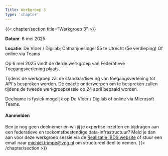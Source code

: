 ```yaml
---
Title: Werkgroep 3
type: 'chapter'
---
```

{{< chapter/section title="Werkgroep 3" >}}

**Datum**: 6 mei 2025

**Locatie**: De Vloer / Digilab; Catharijnesingel 55 te Utrecht (5e verdieping)
Of online via Teams

Op 6 mei 2025 vindt de derde werkgroep van Federatieve Toegangsverlening plaats.

Tijdens de werkgroep zal de standaardisering van toegangsverlening tot API's besproken worden. De exacte onderwerpen om te bespreken zullen tijdens de tweede werkgroepsessie op 24 april bepaald worden.

Deelname is fysiek mogelijk op De Vloer / Digilab of online via Microsoft Teams.

#### Aanmelden

Ben je nog geen deelnemer en wil jij je expertise inzetten en bijdragen aan een federatieve en toekomstbestendige data-infrastructuur? Meld je dan aan voor deze werkgroep sessie via de [Realisatie IBDS website](https://realisatieibds.nl/groups/view/0056c9ef-5c2e-44f9-a998-e735f1e9ccaa/federatief-datastelsel/events/view/6db6d44f-3769-4784-aa21-58b7aa8b5461/werkgroep-federatieve-toegangsverlening) of stuur een email naar michiel.trimpe@vng.nl om structureel deel te nemen.
{{< /chapter/section >}}
